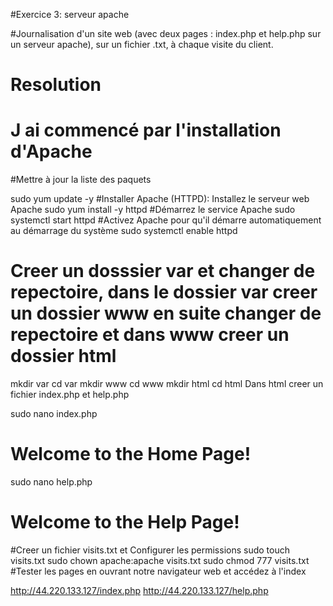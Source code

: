 #Exercice 3: serveur apache

#Journalisation d'un site web (avec deux pages : index.php et help.php sur un serveur apache), sur un fichier .txt, à chaque visite du client.
# Resolution
# J ai commencé par l'installation d'Apache
#Mettre à jour la liste des paquets

sudo yum update -y
#Installer Apache (HTTPD): Installez le serveur web Apache
sudo yum install -y httpd
#Démarrez le service Apache 
sudo systemctl start httpd
#Activez Apache pour qu'il démarre automatiquement au démarrage du système
sudo systemctl enable httpd
# Creer un dosssier var et changer de repectoire, dans le dossier var creer un dossier www en suite changer de repectoire et dans www creer un dossier html
mkdir var
cd var
mkdir www
cd www
mkdir html
cd html Dans html creer un fichier index.php et help.php

sudo nano index.php
<?php
$file = '/var/www/html/visits.txt';
$log = date('Y-m-d H:i:s') . " - Visited index.php\n";
file_put_contents($file, $log, FILE_APPEND);
?>
<h1>Welcome to the Home Page!</h1>

sudo nano help.php
<?php
$file = '/var/www/html/visits.txt';
$log = date('Y-m-d H:i:s') . " - Visited help.php\n";
file_put_contents($file, $log, FILE_APPEND);
?>
<h1>Welcome to the Help Page!</h1>

#Creer un fichier visits.txt et Configurer les permissions
sudo touch visits.txt
sudo chown apache:apache visits.txt
sudo chmod 777 visits.txt
#Tester les pages en ouvrant notre navigateur web et accédez à l'index 

http://44.220.133.127/index.php
http://44.220.133.127/help.php



